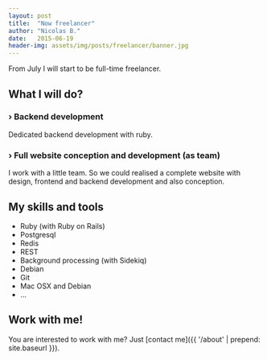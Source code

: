 ```yaml
---
layout: post
title:  "Now freelancer"
author: "Nicolas B."
date:   2015-06-19
header-img: assets/img/posts/freelancer/banner.jpg
---
```


From July I will start to be full-time freelancer.

## What I will do?

### › Backend development

Dedicated backend development with ruby.

### › Full website conception and development (as team)

I work with a little team. So we could realised a complete website with design,
frontend and backend development and also conception.


## My skills and tools

* Ruby (with Ruby on Rails)
* Postgresql
* Redis
* REST
* Background processing (with Sidekiq)
* Debian
* Git
* Mac OSX and Debian
* ...


## Work with me!

You are interested to work with me? Just [contact me]({{ '/about' | prepend: site.baseurl }}).
